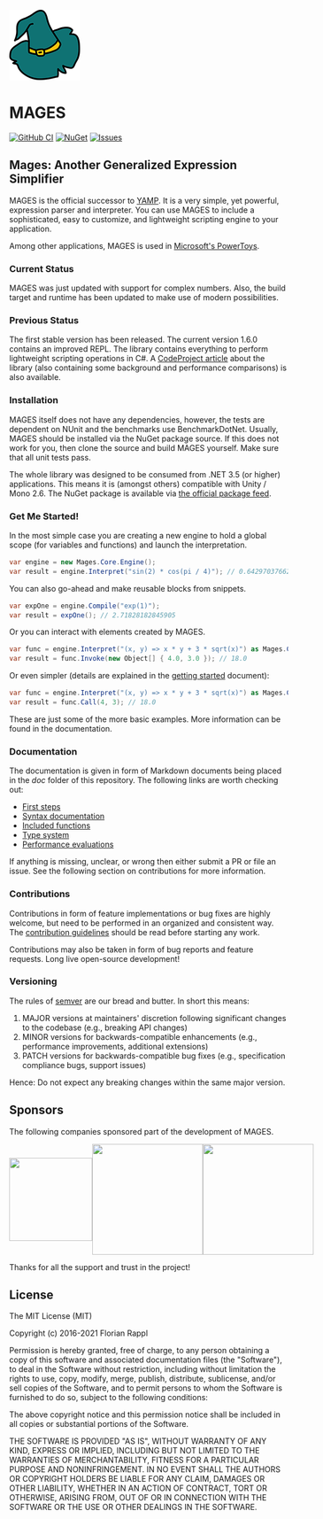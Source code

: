 ![MAGES Logo](https://raw.githubusercontent.com/FlorianRappl/Mages/master/logo.png)

# MAGES

[![GitHub CI](https://github.com/FlorianRappl/Mages/actions/workflows/ci.yml/badge.svg)](https://github.com/FlorianRappl/Mages/actions/workflows/ci.yml)
[![NuGet](https://img.shields.io/nuget/v/MAGES.svg?style=flat-square)](https://www.nuget.org/packages/Mages/)
[![Issues](https://img.shields.io/github/issues/FlorianRappl/MAGES.svg?style=flat-square)](https://github.com/FlorianRappl/Mages/issues)

## Mages: Another Generalized Expression Simplifier

MAGES is the official successor to [YAMP](https://github.com/FlorianRappl/YAMP). It is a very simple, yet powerful, expression parser and interpreter. You can use MAGES to include a sophisticated, easy to customize, and lightweight scripting engine to your application.

Among other applications, MAGES is used in [Microsoft's PowerToys](https://github.com/microsoft/PowerToys).

### Current Status

MAGES was just updated with support for complex numbers. Also, the build target and runtime has been updated to make use of modern possibilities.

### Previous Status

The first stable version has been released. The current version 1.6.0 contains an improved REPL. The library contains everything to perform lightweight scripting operations in C#. A [CodeProject article](http://www.codeproject.com/Articles/1108939/MAGES-Ultimate-Scripting-for-NET) about the library (also containing some background and performance comparisons) is also available.

### Installation

MAGES itself does not have any dependencies, however, the tests are dependent on NUnit and the benchmarks use BenchmarkDotNet. Usually, MAGES should be installed via the NuGet package source. If this does not work for you, then clone the source and build MAGES yourself. Make sure that all unit tests pass.

The whole library was designed to be consumed from .NET 3.5 (or higher) applications. This means it is (amongst others) compatible with Unity / Mono 2.6. The NuGet package is available via [the official package feed](https://www.nuget.org/packages/MAGES).

### Get Me Started!

In the most simple case you are creating a new engine to hold a global scope (for variables and functions) and launch the interpretation.

```cs
var engine = new Mages.Core.Engine();
var result = engine.Interpret("sin(2) * cos(pi / 4)"); // 0.642970376623918
```

You can also go-ahead and make reusable blocks from snippets.

```cs
var expOne = engine.Compile("exp(1)");
var result = expOne(); // 2.71828182845905
```

Or you can interact with elements created by MAGES.

```cs
var func = engine.Interpret("(x, y) => x * y + 3 * sqrt(x)") as Mages.Core.Function;
var result = func.Invoke(new Object[] { 4.0, 3.0 }); // 18.0
```

Or even simpler (details are explained in the [getting started](doc/first-steps.md) document):

```cs
var func = engine.Interpret("(x, y) => x * y + 3 * sqrt(x)") as Mages.Core.Function;
var result = func.Call(4, 3); // 18.0
```

These are just some of the more basic examples. More information can be found in the documentation.

### Documentation

The documentation is given in form of Markdown documents being placed in the *doc* folder of this repository. The following links are worth checking out:

* [First steps](doc/first-steps.md)
* [Syntax documentation](doc/syntax.md)
* [Included functions](doc/functions.md)
* [Type system](doc/types.md)
* [Performance evaluations](doc/performance.md)

If anything is missing, unclear, or wrong then either submit a PR or file an issue. See the following section on contributions for more information.

### Contributions

Contributions in form of feature implementations or bug fixes are highly welcome, but need to be performed in an organized and consistent way. The [contribution guidelines](doc/contributing.md) should be read before starting any work.

Contributions may also be taken in form of bug reports and feature requests. Long live open-source development!

### Versioning

The rules of [semver](http://semver.org/) are our bread and butter. In short this means:

1. MAJOR versions at maintainers' discretion following significant changes to the codebase (e.g., breaking API changes)
2. MINOR versions for backwards-compatible enhancements (e.g., performance improvements, additional extensions)
3. PATCH versions for backwards-compatible bug fixes (e.g., specification compliance bugs, support issues)

Hence: Do not expect any breaking changes within the same major version.

## Sponsors

The following companies sponsored part of the development of MAGES.

<div style="display:flex;justify-content:space-evenly;align-items:center">
    <img width="150" height="150" src="https://raw.githubusercontent.com/polytroper/polytroper.github.io/master/favicon.png">
    <img width="200" height="200" src="https://smapiot.com/smapiot_green.03d1162a.svg">
    <img width="200" height="200" src="https://www.omicron-lab.com/fileadmin/website/images/OMICRON-LAB.svg">
</div>

Thanks for all the support and trust in the project!

## License

The MIT License (MIT)

Copyright (c) 2016-2021 Florian Rappl

Permission is hereby granted, free of charge, to any person obtaining a copy of this software and associated documentation files (the "Software"), to deal in the Software without restriction, including without limitation the rights to use, copy, modify, merge, publish, distribute, sublicense, and/or sell copies of the Software, and to permit persons to whom the Software is furnished to do so, subject to the following conditions:

The above copyright notice and this permission notice shall be included in all copies or substantial portions of the Software.

THE SOFTWARE IS PROVIDED "AS IS", WITHOUT WARRANTY OF ANY KIND, EXPRESS OR IMPLIED, INCLUDING BUT NOT LIMITED TO THE WARRANTIES OF MERCHANTABILITY, FITNESS FOR A PARTICULAR PURPOSE AND NONINFRINGEMENT. IN NO EVENT SHALL THE AUTHORS OR COPYRIGHT HOLDERS BE LIABLE FOR ANY CLAIM, DAMAGES OR OTHER LIABILITY, WHETHER IN AN ACTION OF CONTRACT, TORT OR OTHERWISE, ARISING FROM, OUT OF OR IN CONNECTION WITH THE SOFTWARE OR THE USE OR OTHER DEALINGS IN THE SOFTWARE.
